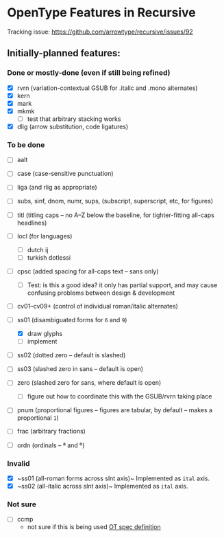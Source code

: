 # OpenType Features in Recursive

Tracking issue: https://github.com/arrowtype/recursive/issues/92

## Initially-planned features:

### Done or mostly-done (even if still being refined)
- [x] rvrn (variation-contextual GSUB for .italic and .mono alternates)
- [x] kern
- [x] mark
- [x] mkmk
  - [ ] test that arbitrary stacking works
- [x] dlig (arrow substitution, code ligatures)

### To be done
- [ ] aalt 
- [ ] case (case-sensitive punctuation)
- [ ] liga (and rlig as appropriate)
- [ ] subs, sinf, dnom, numr, sups, (subscript, superscript, etc, for figures)
- [ ] titl (titling caps – no A–Z below the baseline, for tighter-fitting all-caps headlines)
- [ ] locl (for languages)
  - [ ] dutch ij
  - [ ] turkish dotlessi
- [ ] cpsc (added spacing for all-caps text – sans only)
  - [ ] Test: is this a good idea? it only has partial support, and may cause confusing problems between design & development
- [ ] cv01–cv09+ (control of individual roman/italic alternates)
- [ ] ss01 (disambiguated forms for `6` and `9`)
  - [x] draw glyphs
  - [ ] implement
- [ ] ss02 (dotted zero – default is slashed)
- [ ] ss03 (slashed zero in sans – default is open)
- [ ] zero (slashed zero for sans, where default is open)
  - [ ] figure out how to coordinate this with the GSUB/rvrn taking place

- [ ] pnum (proportional figures – figures are tabular, by default – makes a proportional `1`)
- [ ] frac (arbitrary fractions)
- [ ] ordn (ordinals – ª and º)


### Invalid
- [x] ~ss01 (all-roman forms across slnt axis)~ Implemented as `ital` axis.
- [x] ~ss02 (all-italic across slnt axis)~ Implemented as `ital` axis.

### Not sure
- [ ] ccmp
  - not sure if this is being used [OT spec definition](https://docs.microsoft.com/en-us/typography/opentype/spec/features_ae#ccmp)
